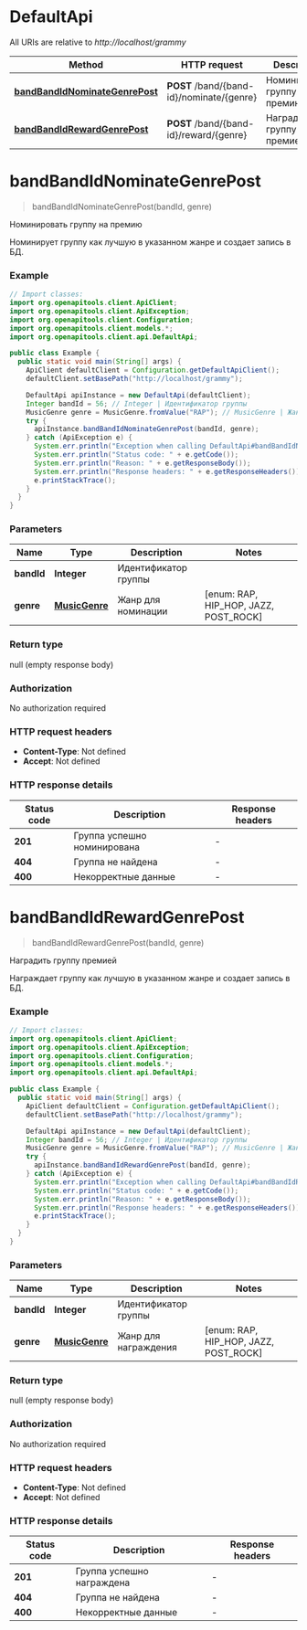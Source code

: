 # DefaultApi

All URIs are relative to *http://localhost/grammy*

| Method | HTTP request | Description |
|------------- | ------------- | -------------|
| [**bandBandIdNominateGenrePost**](DefaultApi.md#bandBandIdNominateGenrePost) | **POST** /band/{band-id}/nominate/{genre} | Номинировать группу на премию |
| [**bandBandIdRewardGenrePost**](DefaultApi.md#bandBandIdRewardGenrePost) | **POST** /band/{band-id}/reward/{genre} | Наградить группу премией |


<a id="bandBandIdNominateGenrePost"></a>
# **bandBandIdNominateGenrePost**
> bandBandIdNominateGenrePost(bandId, genre)

Номинировать группу на премию

Номинирует группу как лучшую в указанном жанре и создает запись в БД.

### Example
```java
// Import classes:
import org.openapitools.client.ApiClient;
import org.openapitools.client.ApiException;
import org.openapitools.client.Configuration;
import org.openapitools.client.models.*;
import org.openapitools.client.api.DefaultApi;

public class Example {
  public static void main(String[] args) {
    ApiClient defaultClient = Configuration.getDefaultApiClient();
    defaultClient.setBasePath("http://localhost/grammy");

    DefaultApi apiInstance = new DefaultApi(defaultClient);
    Integer bandId = 56; // Integer | Идентификатор группы
    MusicGenre genre = MusicGenre.fromValue("RAP"); // MusicGenre | Жанр для номинации
    try {
      apiInstance.bandBandIdNominateGenrePost(bandId, genre);
    } catch (ApiException e) {
      System.err.println("Exception when calling DefaultApi#bandBandIdNominateGenrePost");
      System.err.println("Status code: " + e.getCode());
      System.err.println("Reason: " + e.getResponseBody());
      System.err.println("Response headers: " + e.getResponseHeaders());
      e.printStackTrace();
    }
  }
}
```

### Parameters

| Name | Type | Description  | Notes |
|------------- | ------------- | ------------- | -------------|
| **bandId** | **Integer**| Идентификатор группы | |
| **genre** | [**MusicGenre**](.md)| Жанр для номинации | [enum: RAP, HIP_HOP, JAZZ, POST_ROCK] |

### Return type

null (empty response body)

### Authorization

No authorization required

### HTTP request headers

 - **Content-Type**: Not defined
 - **Accept**: Not defined

### HTTP response details
| Status code | Description | Response headers |
|-------------|-------------|------------------|
| **201** | Группа успешно номинирована |  -  |
| **404** | Группа не найдена |  -  |
| **400** | Некорректные данные |  -  |

<a id="bandBandIdRewardGenrePost"></a>
# **bandBandIdRewardGenrePost**
> bandBandIdRewardGenrePost(bandId, genre)

Наградить группу премией

Награждает группу как лучшую в указанном жанре и создает запись в БД.

### Example
```java
// Import classes:
import org.openapitools.client.ApiClient;
import org.openapitools.client.ApiException;
import org.openapitools.client.Configuration;
import org.openapitools.client.models.*;
import org.openapitools.client.api.DefaultApi;

public class Example {
  public static void main(String[] args) {
    ApiClient defaultClient = Configuration.getDefaultApiClient();
    defaultClient.setBasePath("http://localhost/grammy");

    DefaultApi apiInstance = new DefaultApi(defaultClient);
    Integer bandId = 56; // Integer | Идентификатор группы
    MusicGenre genre = MusicGenre.fromValue("RAP"); // MusicGenre | Жанр для награждения
    try {
      apiInstance.bandBandIdRewardGenrePost(bandId, genre);
    } catch (ApiException e) {
      System.err.println("Exception when calling DefaultApi#bandBandIdRewardGenrePost");
      System.err.println("Status code: " + e.getCode());
      System.err.println("Reason: " + e.getResponseBody());
      System.err.println("Response headers: " + e.getResponseHeaders());
      e.printStackTrace();
    }
  }
}
```

### Parameters

| Name | Type | Description  | Notes |
|------------- | ------------- | ------------- | -------------|
| **bandId** | **Integer**| Идентификатор группы | |
| **genre** | [**MusicGenre**](.md)| Жанр для награждения | [enum: RAP, HIP_HOP, JAZZ, POST_ROCK] |

### Return type

null (empty response body)

### Authorization

No authorization required

### HTTP request headers

 - **Content-Type**: Not defined
 - **Accept**: Not defined

### HTTP response details
| Status code | Description | Response headers |
|-------------|-------------|------------------|
| **201** | Группа успешно награждена |  -  |
| **404** | Группа не найдена |  -  |
| **400** | Некорректные данные |  -  |

